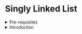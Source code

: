 # Singly Linked List

<details> <summary>Pre-requisites </summary>

- Big O Notation
- Data Structures Intro

</details>

<details> <summary> Introduction </summary>

## Objective

- Define what a Singly Linked List is
- Compare and contrast Linked Lists with Arrays
- Implement insertion, removal and traversal methods on Singly Linked Lists

## What is a Linked List?

![Singly Linked Lists](https://s3-us-west-2.amazonaws.com/secure.notion-static.com/e64831f5-c326-41e8-9cb3-d7f7032e5252/Capture.png)

- A data structure that contains a **head**, **tail** and **length** property
- Linked Lists consists of nodes, and each **node** has a value and a **pointer** to another node or null
- Analogy: A skyscraper with no elevators, but only stairs

## Comparisons with Arrays

### Lists:

- Do not have indexes!
- Connected via nodes with a next pointer
- Random access is not allowed

### Arrays:

- Indexed in order!
- Insertion and deletion can be expensive
- Can quickly be accessed at a specific index

</details>
